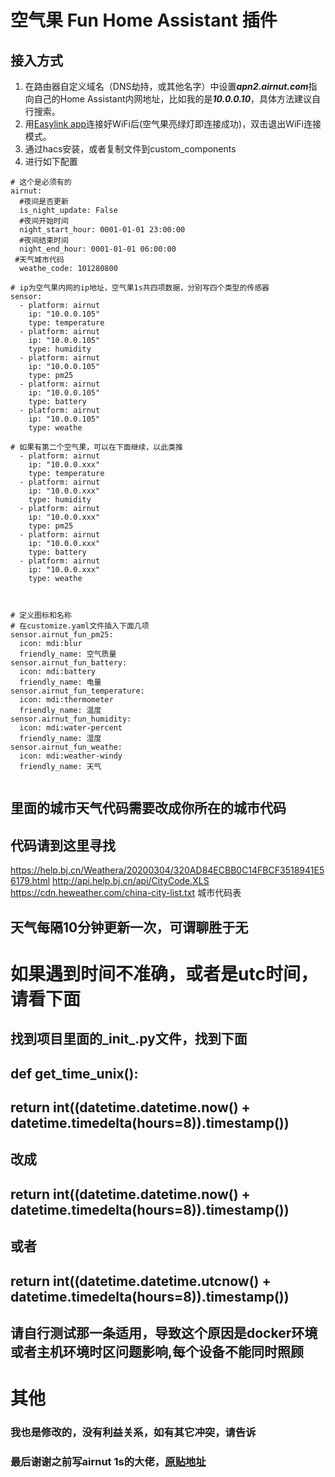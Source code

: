 # 空气果 Fun Home Assistant 插件

## 接入方式

1. 在路由器自定义域名（DNS劫持，或其他名字）中设置***apn2.airnut.com***指向自己的Home Assistant内网地址，比如我的是***10.0.0.10***，具体方法建议自行搜索。
2. 用[Easylink app](https://www.mxchip.com/easylink/)连接好WiFi后(空气果亮绿灯即连接成功)，双击退出WiFi连接模式。
3. 通过hacs安装，或者复制文件到custom_components
4. 进行如下配置

```
# 这个是必须有的
airnut:
  #夜间是否更新
  is_night_update: False
  #夜间开始时间
  night_start_hour: 0001-01-01 23:00:00
  #夜间结束时间
  night_end_hour: 0001-01-01 06:00:00
 #天气城市代码
  weathe_code: 101280800
  
# ip为空气果内网的ip地址，空气果1s共四项数据，分别写四个类型的传感器
sensor:
  - platform: airnut
    ip: "10.0.0.105"
    type: temperature
  - platform: airnut
    ip: "10.0.0.105"
    type: humidity
  - platform: airnut
    ip: "10.0.0.105"
    type: pm25
  - platform: airnut
    ip: "10.0.0.105"
    type: battery
  - platform: airnut
    ip: "10.0.0.105"
    type: weathe

# 如果有第二个空气果，可以在下面继续，以此类推
  - platform: airnut
    ip: "10.0.0.xxx"
    type: temperature
  - platform: airnut
    ip: "10.0.0.xxx"
    type: humidity
  - platform: airnut
    ip: "10.0.0.xxx"
    type: pm25
  - platform: airnut
    ip: "10.0.0.xxx"
    type: battery
  - platform: airnut
    ip: "10.0.0.xxx"
    type: weathe



# 定义图标和名称
# 在customize.yaml文件插入下面几项
sensor.airnut_fun_pm25:
  icon: mdi:blur
  friendly_name: 空气质量
sensor.airnut_fun_battery:
  icon: mdi:battery
  friendly_name: 电量
sensor.airnut_fun_temperature:
  icon: mdi:thermometer
  friendly_name: 温度
sensor.airnut_fun_humidity:
  icon: mdi:water-percent
  friendly_name: 湿度
sensor.airnut_fun_weathe:
  icon: mdi:weather-windy
  friendly_name: 天气
  
```
## 里面的城市天气代码需要改成你所在的城市代码
## 代码请到这里寻找
https://help.bj.cn/Weathera/20200304/320AD84ECBB0C14FBCF3518941E56179.html
http://api.help.bj.cn/api/CityCode.XLS
https://cdn.heweather.com/china-city-list.txt 城市代码表
## 天气每隔10分钟更新一次，可谓聊胜于无

# 如果遇到时间不准确，或者是utc时间，请看下面
## 找到项目里面的_init_.py文件，找到下面
## def get_time_unix():
##     return int((datetime.datetime.now() + datetime.timedelta(hours=8)).timestamp())
## 改成
##  return int((datetime.datetime.now() + datetime.timedelta(hours=8)).timestamp())
## 或者
##  return int((datetime.datetime.utcnow() + datetime.timedelta(hours=8)).timestamp())
## 请自行测试那一条适用，导致这个原因是docker环境或者主机环境时区问题影响,每个设备不能同时照顾

# 其他
### 我也是修改的，没有利益关系，如有其它冲突，请告诉

### 最后谢谢之前写airnut 1s的大佬，[原贴地址](https://github.com/billhu1996/Airnut/)


